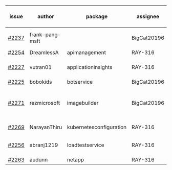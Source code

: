 | issue | author | package | assignee | bot advice | created date of issue | target release date | date from target |
| ------ | ------ | ------ | ------ | ------ | ------ | ------ | :-----: |
| [#2237](https://github.com/Azure/sdk-release-request/issues/2237) | frank-pang-msft |   | BigCat20196 |   release date < 2 ! <br> | 11-19 | 12-02 | 0 |
| [#2254](https://github.com/Azure/sdk-release-request/issues/2254) | DreamlessA | apimanagement | RAY-316 |   | 11-24 | 12-08 |   |
| [#2227](https://github.com/Azure/sdk-release-request/issues/2227) | vutran01 | applicationinsights | RAY-316 |   release date < 2 ! <br> | 11-17 | 12-01 | 0 |
| [#2225](https://github.com/Azure/sdk-release-request/issues/2225) | bobokids | botservice | BigCat20196 |   | 11-17 | 11-24 |   |
| [#2271](https://github.com/Azure/sdk-release-request/issues/2271) | rezmicrosoft | imagebuilder | BigCat20196 | new issue ! <br> release date < 2 ! <br> | 11-30 | 12-02 | 0 |
| [#2269](https://github.com/Azure/sdk-release-request/issues/2269) | NarayanThiru | kubernetesconfiguration | RAY-316 | new issue ! <br> | 11-30 | 12-07 |   |
| [#2256](https://github.com/Azure/sdk-release-request/issues/2256) | abranj1219 | loadtestservice | RAY-316 |   release date < 2 ! <br> | 11-24 | 11-30 | -1 |
| [#2263](https://github.com/Azure/sdk-release-request/issues/2263) | audunn | netapp | RAY-316 |   | 11-26 | 12-20 |   |
